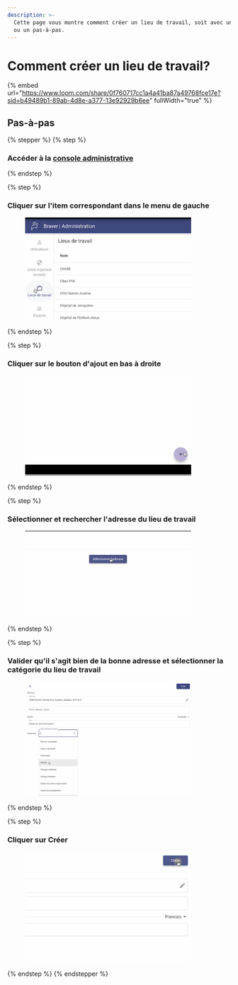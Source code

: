 ```yaml
---
description: >-
  Cette page vous montre comment créer un lieu de travail, soit avec une vidéo
  ou un pas-à-pas.
---
```


# Comment créer un lieu de travail?

{% embed url="https://www.loom.com/share/0f760717cc1a4a41ba87a49768fce17e?sid=b49489b1-89ab-4d8e-a377-13e92929b6ee" fullWidth="true" %}

## Pas-à-pas

{% stepper %}
{% step %}
### Accéder à la [console administrative](https://admin.braver.net)
{% endstep %}

{% step %}
### Cliquer sur l'item correspondant dans le menu de gauche

<div align="left"><figure><img src="../../.gitbook/assets/CleanShot 2025-01-02 at 20.55.07@2x (1).png" alt="" width="375"><figcaption></figcaption></figure></div>
{% endstep %}

{% step %}
### Cliquer sur le bouton d'ajout en bas à droite

<div align="left"><figure><img src="../../.gitbook/assets/CleanShot 2025-01-02 at 21.05.23@2x.png" alt="" width="375"><figcaption></figcaption></figure></div>
{% endstep %}

{% step %}
### Sélectionner et rechercher l'adresse du lieu de travail

<div align="left"><figure><img src="../../.gitbook/assets/CleanShot 2025-01-02 at 21.08.41@2x.png" alt="" width="375"><figcaption></figcaption></figure></div>
{% endstep %}

{% step %}
### Valider qu'il s'agit bien de la bonne adresse et sélectionner la catégorie du lieu de travail

<div align="left"><figure><img src="../../.gitbook/assets/CleanShot 2025-01-02 at 21.13.31@2x.png" alt="" width="375"><figcaption></figcaption></figure></div>
{% endstep %}

{% step %}
### Cliquer sur Créer&#x20;

<div align="left"><figure><img src="../../.gitbook/assets/CleanShot 2025-01-02 at 21.13.44@2x.png" alt="" width="375"><figcaption></figcaption></figure></div>
{% endstep %}
{% endstepper %}
